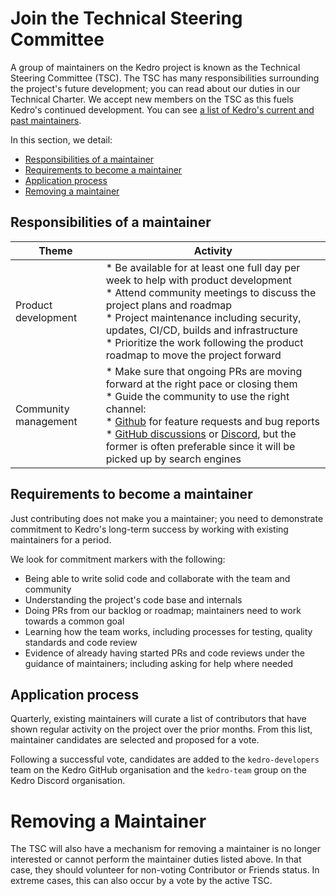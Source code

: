 # Join the Technical Steering Committee

A group of maintainers on the Kedro project is known as the Technical Steering Committee (TSC). The TSC has many responsibilities surrounding the project's future development; you can read about our duties in our Technical Charter. We accept new members on the TSC as this fuels Kedro's continued development. You can see [a list of Kedro's current and past maintainers](https://kedro.readthedocs.io/en/stable/12_faq/01_faq.html#who-maintains-kedro).

In this section, we detail:
 * [Responsibilities of a maintainer](#responsibilities-of-a-maintainer)
 * [Requirements to become a maintainer](#requirements-to-become-a-maintainer)
 * [Application process](#application-process)
 * [Removing a maintainer](#removing-a-maintainer)


## Responsibilities of a maintainer

| Theme | Activity |
|---|---|
| Product development | * Be available for at least one full day per week to help with product development<br>* Attend community meetings to discuss the project plans and roadmap<br>* Project maintenance including security, updates, CI/CD, builds and infrastructure<br>* Prioritize the work following the product roadmap to move the project forward |
| Community management | * Make sure that ongoing PRs are moving forward at the right pace or closing them<br>* Guide the community to use the right channel:<br>  * [Github](https://github.com/quantumblacklabs/kedro/) for feature requests and bug reports<br>  * [GitHub discussions](https://github.com/quantumblacklabs/kedro/discussions) or [Discord](https://discord.gg/akJDeVaxnB), but the former is often preferable since it will be picked up by search engines |


## Requirements to become a maintainer

Just contributing does not make you a maintainer; you need to demonstrate commitment to Kedro's long-term success by
working with existing maintainers for a period.

We look for commitment markers with the following:

* Being able to write solid code and collaborate with the team and community
* Understanding the project's code base and internals
* Doing PRs from our backlog or roadmap; maintainers need to work towards a common goal
* Learning how the team works, including processes for testing, quality standards and code review
* Evidence of already having started PRs and code reviews under the guidance of maintainers; including asking for help where needed


## Application process

Quarterly, existing maintainers will curate a list of contributors that have shown regular activity on the project over the prior months. From this list, maintainer candidates are selected and proposed for a vote.

Following a successful vote, candidates are added to the `kedro-developers` team on the Kedro GitHub organisation
and the `kedro-team` group on the Kedro Discord organisation.


# Removing a Maintainer
The TSC will also have a mechanism for removing a maintainer is no longer interested or cannot perform the maintainer duties listed above. In that case, they should volunteer for non-voting Contributor or Friends status. In extreme cases, this can also occur by a vote by the active TSC.
